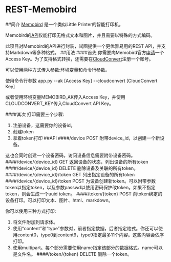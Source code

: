 # REST-Memobird
##简介
[Memobird](http://memobird.cn/) 是一个类似Little Printer的智能打印机。

Memobird的[API](http://open.memobird.cn/)仅能打印无格式文本和图片，并且需要以特殊的方式编码。

此项目对Memobird的API进行封装，试图提供一个更优雅易用的REST API，并支持Markdown等多种格式。
##用法
####首先
你需要向Memobird官方[申请](http://open.memobird.cn/upload/webapi.pdf)一个Access Key。为了支持格式转换，还需要在[CloudConvert](https://cloudconvert.com/)注册一个账号。

可以使用两种方式传入参数:环境变量和命令行参数。

使用命令行参数 app.py --ak [Access Key] --cloudconvert [CloudConvert Key]

或者使用环境变量MEMOBIRD_AK传入Access Key，并使用CLOUDCONVERT_KEY传入CloudConvert API Key。

####其次
打印需要三个步骤:
1. 注册设备，这需要你的设备id。
2. 创建token
3. 拿着token打印
##API
####/device POST
附带device_id，以创建一个新设备。

这也会同时创建一个设备密码，访问设备信息需要附带设备密码。
####/device/{device_id} GET
返回设备的状态，列出设备的所有token
####/device/{device_id} DELETE
删除设备及关联的所有token。
####/device/{device_id}/token GET
列出指定设备的所有token
####/device/{device_id}/token POST
为设备创建新token。可以附带参数token以指定token，以及参数passwd以使用密码保护改token。如果不指定token，则会生成一个uuid token。
####/token/{token} POST
向token绑定的设备打印。可以打印文本、图片、html、markdown。

你可以使用三种方式打印:
1. 将文件附加到请求体。
2. 使用“content”和“type”参数对，前者指定数据，后者指定格式。你还可以使用content0，type0到content9，type9指定最多11个内容。这些内容会依序打印。
3. 使用multipart。每个部分需要使用name指定该部分的数据格式。name可以是文件名。
####/token/{token} DELETE
删除一个token。
